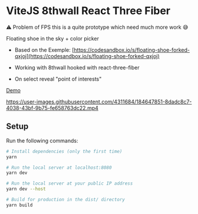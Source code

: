 # ViteJS 8thwall React Three Fiber

⚠️ Problem of FPS this is a quite prototype which need much more work 😅

Floating shoe in the sky + color picker

- Based on the Exemple: [https://codesandbox.io/s/floating-shoe-forked-qxjoj](https://codesandbox.io/s/floating-shoe-forked-qxjoj)

- Working with 8thwall hooked with react-three-fiber

- On select reveal "point of interests"

[Demo](https://vite-8thwall-r3f.vercel.app/)

https://user-images.githubusercontent.com/4311684/184647851-8dadc8c7-4038-43bf-9b75-fe658763dc22.mp4

## Setup

Run the following commands:

```bash
# Install dependencies (only the first time)
yarn

# Run the local server at localhost:8080
yarn dev

# Run the local server at your public IP address
yarn dev --host

# Build for production in the dist/ directory
yarn build
```
